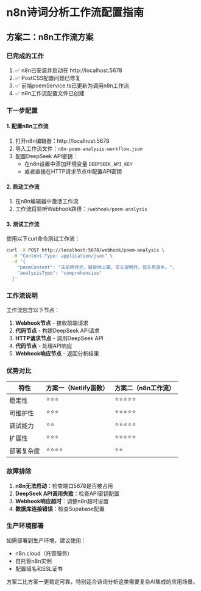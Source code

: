 # n8n诗词分析工作流配置指南

## 方案二：n8n工作流方案

### 已完成的工作

1. ✅ n8n已安装并启动在 http://localhost:5678
2. ✅ PostCSS配置问题已修复
3. ✅ 前端poemService.ts已更新为调用n8n工作流
4. ✅ n8n工作流配置文件已创建

### 下一步配置

#### 1. 配置n8n工作流

1. 打开n8n编辑器：http://localhost:5678
2. 导入工作流文件：`n8n-poem-analysis-workflow.json`
3. 配置DeepSeek API密钥：
   - 在n8n设置中添加环境变量 `DEEPSEEK_API_KEY`
   - 或者直接在HTTP请求节点中配置API密钥

#### 2. 启动工作流

1. 在n8n编辑器中激活工作流
2. 工作流将监听Webhook路径：`/webhook/poem-analysis`

#### 3. 测试工作流

使用以下curl命令测试工作流：

```bash
curl -X POST http://localhost:5678/webhook/poem-analysis \
  -H "Content-Type: application/json" \
  -d '{
    "poemContent": "床前明月光，疑是地上霜。举头望明月，低头思故乡。",
    "analysisType": "comprehensive"
  }'
```

### 工作流说明

工作流包含以下节点：

1. **Webhook节点** - 接收前端请求
2. **代码节点** - 构建DeepSeek API请求
3. **HTTP请求节点** - 调用DeepSeek API
4. **代码节点** - 处理API响应
5. **Webhook响应节点** - 返回分析结果

### 优势对比

| 特性 | 方案一（Netlify函数） | 方案二（n8n工作流） |
|------|---------------------|-------------------|
| 稳定性 | ⭐⭐⭐ | ⭐⭐⭐⭐⭐ |
| 可维护性 | ⭐⭐⭐ | ⭐⭐⭐⭐⭐ |
| 调试能力 | ⭐⭐ | ⭐⭐⭐⭐⭐ |
| 扩展性 | ⭐⭐⭐ | ⭐⭐⭐⭐⭐ |
| 部署复杂度 | ⭐⭐⭐⭐ | ⭐⭐ |

### 故障排除

1. **n8n无法启动**：检查端口5678是否被占用
2. **DeepSeek API调用失败**：检查API密钥配置
3. **Webhook响应超时**：调整n8n超时设置
4. **数据库连接错误**：检查Supabase配置

### 生产环境部署

如需部署到生产环境，建议使用：
- n8n.cloud（托管服务）
- 自托管n8n实例
- 配置域名和SSL证书

方案二比方案一更稳定可靠，特别适合诗词分析这类需要复杂AI集成的应用场景。